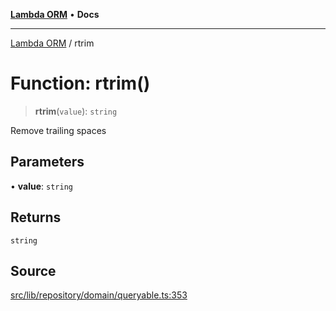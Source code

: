 [**Lambda ORM**](../README.md) • **Docs**

***

[Lambda ORM](../README.md) / rtrim

# Function: rtrim()

> **rtrim**(`value`): `string`

Remove trailing spaces

## Parameters

• **value**: `string`

## Returns

`string`

## Source

[src/lib/repository/domain/queryable.ts:353](https://github.com/lambda-orm/lambdaorm-base/blob/369fa6c47dfcaa18334efd22efe5cc76c83a011a/src/lib/repository/domain/queryable.ts#L353)
